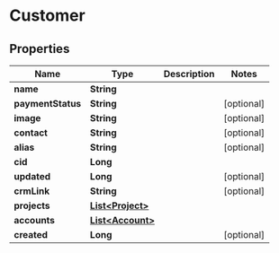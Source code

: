 

# Customer


## Properties

| Name | Type | Description | Notes |
|------------ | ------------- | ------------- | -------------|
|**name** | **String** |  |  |
|**paymentStatus** | **String** |  |  [optional] |
|**image** | **String** |  |  [optional] |
|**contact** | **String** |  |  [optional] |
|**alias** | **String** |  |  [optional] |
|**cid** | **Long** |  |  |
|**updated** | **Long** |  |  [optional] |
|**crmLink** | **String** |  |  [optional] |
|**projects** | [**List&lt;Project&gt;**](Project.md) |  |  |
|**accounts** | [**List&lt;Account&gt;**](Account.md) |  |  |
|**created** | **Long** |  |  [optional] |



